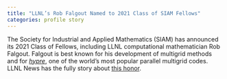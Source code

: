 ```yaml
---
title: "LLNL’s Rob Falgout Named to 2021 Class of SIAM Fellows"
categories: profile story
---
```


The Society for Industrial and Applied Mathematics (SIAM) has announced its 2021 Class of Fellows, including LLNL computational mathematician Rob Falgout. Falgout is best known for his development of multigrid methods and for *[hypre](https://github.com/hypre-space/hypre)*, one of the world’s most popular parallel multigrid codes. LLNL News has the fully story about [this honor](https://www.llnl.gov/article/47461/llnls-falgout-named-2021-class-siam-fellows).

